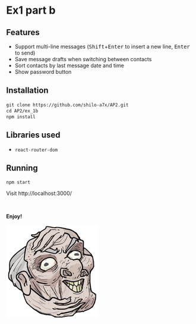 # Ex1 part b

## Features
- Support multi-line messages (<kbd>Shift</kbd>+<kbd>Enter</kbd> to insert a new line, <kbd>Enter</kbd> to send)
- Save message drafts when switching between contacts
- Sort contacts by last message date and time
- Show password button

## Installation
```shell
git clone https://github.com/shilo-a7x/AP2.git
cd AP2/ex_1b
npm install
```

## Libraries used
 - `react-router-dom`

## Running
```shell
npm start
```
Visit http://localhost:3000/

<br>

**Enjoy!**

<img src="public/profilePic/grandpa.png" alt="like a mozzarella" height="250">